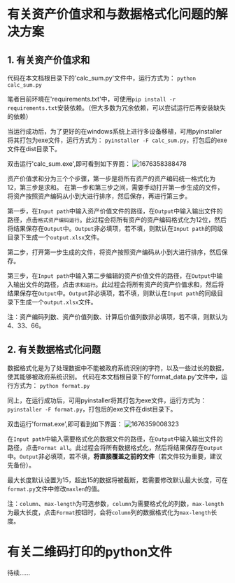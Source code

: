 # 有关资产价值求和与数据格式化问题的解决方案
## 1. 有关资产价值求和
代码在本文档根目录下的'calc_sum.py'文件中，运行方式为：
```python calc_sum.py```

笔者目前环境在'requirements.txt'中，可使用```pip install -r requirements.txt```安装依赖。（但大多数为冗余依赖，可以尝试运行后再安装缺失的依赖）

当运行成功后，为了更好的在windows系统上进行多设备移植，可用pyinstaller将其打包为exe文件，运行方式为：
```pyinstaller -F calc_sum.py```，打包后的exe文件在dist目录下。

双击运行'calc_sum.exe',即可看到如下界面：
![1676358388478](image/readme/1676358388478.png)

资产价值求和分为三个个步骤，第一步是将所有资产的资产编码统一格式化为12，第三步是求和。
在第一步和第三步之间，需要手动打开第一步生成的文件，将资产按照资产编码从小到大进行排序，然后保存，再进行第三步。

第一步，在`Input path`中输入资产价值文件的路径，在`Output`中输入输出文件的路径，点击`格式资产编码运行`。此过程会将所有资产的资产编码格式化为12位，然后将结果保存在`Output`中。`Output`非必填项，若不填，则默认在`Input path`的同级目录下生成一个`output.xlsx`文件。

第二步，打开第一步生成的文件，将资产按照资产编码从小到大进行排序，然后保存。

第三步，在`Input path`中输入第二步编辑的资产价值文件的路径，在`Output`中输入输出文件的路径，点击`求和运行`。此过程会将所有资产的资产价值求和，然后将结果保存在`Output`中。`Output`非必填项，若不填，则默认在`Input path`的同级目录下生成一个`output.xlsx`文件。

注：资产编码列数、资产价值列数、计算后价值列数非必填项，若不填，则默认为4、33、66。

## 2. 有关数据格式化问题
数据格式化是为了处理数据中不能被政府系统识别的字符，以及一些过长的数据，使其能够被政府系统识别。
代码在本文档根目录下的'format_data.py'文件中，运行方式为：
```python format.py```

同上，在运行成功后，可用pyinstaller将其打包为exe文件，运行方式为：
```pyinstaller -F format.py```，打包后的exe文件在dist目录下。

双击运行'format.exe',即可看到如下界面：
![1676359008323](image/readme/1676359008323.png)

在`Input path`中输入需要格式化的数据文件的路径，在`Output`中输入输出文件的路径，点击`Format all`。此过程会将所有数据格式化，然后将结果保存在`Output`中。`Output`非必填项，若不填，**将直接覆盖之前的文件**（若文件较为重要，建议先备份）。

最大长度默认设置为15，超出15的数据将被截断，若需要修改默认最大长度，可在`format.py`文件中修改`maxlen`的值。

注：`column`、`max-length`为可选参数，`column`为需要格式化的列数，`max-length`为最大长度，点击`Format`按钮时，会将`column`列的数据格式化为`max-length`长度。

# 有关二维码打印的python文件

待续……